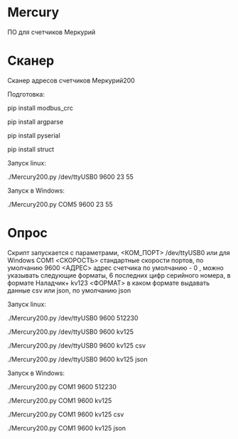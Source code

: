 # Mercury
ПО для счетчиков Меркурий

# Сканер
Сканер адресов счетчиков Меркурий200

Подготовка:

pip install modbus_crc

pip install argparse

pip install pyserial

pip install struct

Запуск linux:

./Mercury200.py /dev/ttyUSB0 9600 23 55

Запуск в Windows:

./Mercury200.py COM5 9600 23 55

# Опрос
Скрипт запускается с параметрами,
<КОМ_ПОРТ> /dev/ttyUSB0 или для Windows COM1
<СКОРОСТЬ> стандартные скорости портов, по умолчанию 9600
<АДРЕС> адрес счетчика по умолчанию - 0 , можно указывать следующие форматы, 6 последних цифр серийного номера, в формате Наладчик+ kv123 
<ФОРМАТ> в каком формате выдавать данные csv или json, по умолчанию json 

Запуск linux:

 ./Mercury200.py /dev/ttyUSB0 9600 512230
 
 ./Mercury200.py /dev/ttyUSB0 9600 kv125
 
 ./Mercury200.py /dev/ttyUSB0 9600 kv125 csv
 
 ./Mercury200.py /dev/ttyUSB0 9600 kv125 json


Запуск в Windows:

 ./Mercury200.py COM1 9600 512230
 
 ./Mercury200.py COM1 9600 kv125
 
 ./Mercury200.py COM1 9600 kv125 csv
 
 ./Mercury200.py COM1 9600 kv125 json
